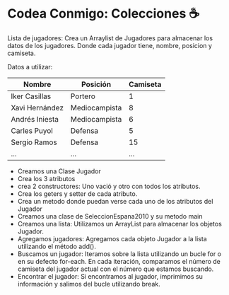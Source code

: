 # Codea Conmigo: Colecciones ☕️

Lista de jugadores: Crea un Arraylist de Jugadores para almacenar los datos de los jugadores. Donde cada jugador tiene, nombre, posicion y camiseta.


Datos a utilizar:

| Nombre | Posición | Camiseta |
|---|---|-------------------|
| Iker Casillas | Portero | 1                 |
| Xavi Hernández | Mediocampista | 8                 |
| Andrés Iniesta | Mediocampista | 6                 |
| Carles Puyol | Defensa | 5                 |
| Sergio Ramos | Defensa | 15                |
| ... | ... | ...               |




- Creamos una Clase Jugador
- Crea los 3 atributos
- crea 2 constructores: Uno vació y otro con todos los atributos.
- Crea los geters y setter de cada atributo.
- Crea un metodo donde puedan verse cada uno de los atributos del Jugador
- Creamos una clase de SeleccionEspana2010 y su metodo main
- Creamos una lista: Utilizamos un ArrayList para almacenar los objetos Jugador.
- Agregamos jugadores: Agregamos cada objeto Jugador a la lista utilizando el método add().
- Buscamos un jugador: Iteramos sobre la lista utilizando un bucle for o en su defecto for-each. En cada iteración, comparamos el número de camiseta del jugador actual con el número que estamos buscando.
- Encontrar el jugador: Si encontramos al jugador, imprimimos su información y salimos del bucle utilizando break.